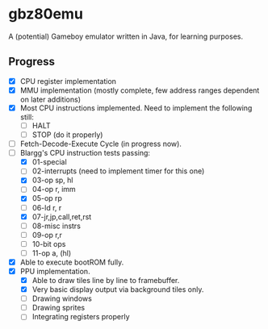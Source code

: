 # gbz80emu
A (potential) Gameboy emulator written in Java, for learning purposes.

## Progress
- [x] CPU register implementation
- [x] MMU implementation (mostly complete, few address ranges dependent on later additions)
- [x] Most CPU instructions implemented. Need to implement the following still:
  - [ ] HALT
  - [ ] STOP (do it properly)
- [ ] Fetch-Decode-Execute Cycle (in progress now).
- [ ] Blargg's CPU instruction tests passing:
    - [x] 01-special
    - [ ] 02-interrupts (need to implement timer for this one)
    - [x] 03-op sp, hl
    - [ ] 04-op r, imm
    - [x] 05-op rp
    - [ ] 06-ld r, r
    - [x] 07-jr,jp,call,ret,rst
    - [ ] 08-misc instrs
    - [ ] 09-op r,r
    - [ ] 10-bit ops
    - [ ] 11-op a, (hl)
- [x] Able to execute bootROM fully.
- [x] PPU implementation.
  - [x] Able to draw tiles line by line to framebuffer.
  - [x] Very basic display output via background tiles only.
  - [ ] Drawing windows
  - [ ] Drawing sprites
  - [ ] Integrating registers properly